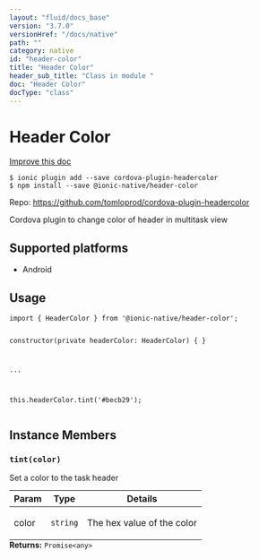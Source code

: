 ```yaml
---
layout: "fluid/docs_base"
version: "3.7.0"
versionHref: "/docs/native"
path: ""
category: native
id: "header-color"
title: "Header Color"
header_sub_title: "Class in module "
doc: "Header Color"
docType: "class"
---
```


<h1 class="api-title">Header Color</h1>

<a class="improve-v2-docs" href="http://github.com/driftyco/ionic-native/edit/master/src/@ionic-native/plugins/header-color/index.ts#L1">
  Improve this doc
</a>






<pre><code class="nohighlight">$ ionic plugin add --save cordova-plugin-headercolor
$ npm install --save @ionic-native/header-color
</code></pre>
<p>Repo:
  <a href="https://github.com/tomloprod/cordova-plugin-headercolor">
    https://github.com/tomloprod/cordova-plugin-headercolor
  </a>
</p>


<p>Cordova plugin to change color of header in multitask view</p>




<h2>Supported platforms</h2>
<ul>
  <li>Android</li>
</ul>






<h2>Usage</h2>
<pre><code class="lang-typescript">import { HeaderColor } from &#39;@ionic-native/header-color&#39;;

constructor(private headerColor: HeaderColor) { }

...

this.headerColor.tint(&#39;#becb29&#39;);
</code></pre>








<h2>Instance Members</h2>
<h3><a class="anchor" name="tint" href="#tint"></a><code>tint(color)</code></h3>




Set a color to the task header
<table class="table param-table" style="margin:0;">
  <thead>
  <tr>
    <th>Param</th>
    <th>Type</th>
    <th>Details</th>
  </tr>
  </thead>
  <tbody>
  <tr>
    <td>
      color</td>
    <td>
      <code>string</code>
    </td>
    <td>
      <p>The hex value of the color</p>
</td>
  </tr>
  </tbody>
</table>

<div class="return-value" markdown="1">
  <i class="icon ion-arrow-return-left"></i>
  <b>Returns:</b> <code>Promise&lt;any&gt;</code> 
</div>





